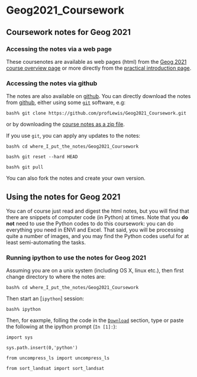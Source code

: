 # Geog2021_Coursework

## Coursework notes for Geog 2021

### Accessing the notes via a web page

These coursenotes are available as web pages (html) from the [Geog 2021 course overview page](http://www2.geog.ucl.ac.uk/~plewis/geog2021) or more directly from the [practical introduction page](http://www2.geog.ucl.ac.uk/~plewis/Geog2021_Coursework/CW-1-Pearl-River-Intro.html).

### Accessing the notes via github

The notes are also available on [github](https://github.com/profLewis/Geog2021_Coursework). You can directly download the notes from [github](https://github.com/profLewis/Geog2021_Coursework), either using some [`git`](http://en.wikipedia.org/wiki/Git_(software)) software, e.g:


`bash% git clone https://github.com/profLewis/Geog2021_Coursework.git`

or by downloading the [course notes as a zip file](https://github.com/profLewis/Geog2021_Coursework/archive/master.zip).

If you use `git`, you can apply any updates to the notes:

`bash% cd where_I_put_the_notes/Geog2021_Coursework`

`bash% git reset --hard HEAD`

`bash% git pull`

You can also fork the notes and create your own version.

## Using the notes for Geog 2021

You can of course just read and digest the html notes, but you will find that there are snippets of computer code (in Python) at times. Note that you **do not** need to use the Python codes to do this coursework: you can do everything you need in ENVI and Excel. That said, you will be processing quite a number of images, and you may find the Python codes useful for at least semi-automating the tasks.

### Running ipython to use the notes for Geog 2021

Assuming you are on a unix system (including OS X, linux etc.), then first change directory to where the notes are:

`bash% cd where_I_put_the_notes/Geog2021_Coursework`

Then start an [`ipython`] session:

`bash% ipython`


Then, for eaxmple, folling the code in the [`Download`](http://www2.geog.ucl.ac.uk/~plewis/Geog2021_Coursework/Download.html) section, type or paste the following at the ipython prompt (`In [1]:`):

`import sys`

`sys.path.insert(0,'python')`

`from uncompress_ls import uncompress_ls`

`from sort_landsat import sort_landsat`





